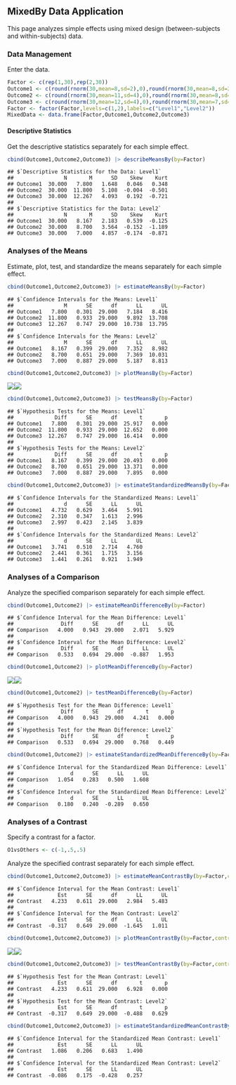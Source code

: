## MixedBy Data Application

This page analyzes simple effects using mixed design (between-subjects and within-subjects) data.

### Data Management

Enter the data.

```r
Factor <- c(rep(1,30),rep(2,30))
Outcome1 <- c(round(rnorm(30,mean=8,sd=2),0),round(rnorm(30,mean=8,sd=2),0))
Outcome2 <- c(round(rnorm(30,mean=11,sd=4),0),round(rnorm(30,mean=8,sd=3),0))
Outcome3 <- c(round(rnorm(30,mean=12,sd=4),0),round(rnorm(30,mean=7,sd=4),0))
Factor <- factor(Factor,levels=c(1,2),labels=c("Level1","Level2"))
MixedData <- data.frame(Factor,Outcome1,Outcome2,Outcome3)
```

#### Descriptive Statistics

Get the descriptive statistics separately for each simple effect.

```r
cbind(Outcome1,Outcome2,Outcome3) |> describeMeansBy(by=Factor)
```

```
## $`Descriptive Statistics for the Data: Level1`
##                N       M      SD    Skew    Kurt
## Outcome1  30.000   7.800   1.648   0.046   0.348
## Outcome2  30.000  11.800   5.108  -0.004  -0.501
## Outcome3  30.000  12.267   4.093   0.192  -0.721
## 
## $`Descriptive Statistics for the Data: Level2`
##                N       M      SD    Skew    Kurt
## Outcome1  30.000   8.167   2.183   0.539  -0.125
## Outcome2  30.000   8.700   3.564  -0.152  -1.189
## Outcome3  30.000   7.000   4.857  -0.174  -0.871
```

### Analyses of the Means

Estimate, plot, test, and standardize the means separately for each simple effect.

```r
cbind(Outcome1,Outcome2,Outcome3) |> estimateMeansBy(by=Factor)
```

```
## $`Confidence Intervals for the Means: Level1`
##                M      SE      df      LL      UL
## Outcome1   7.800   0.301  29.000   7.184   8.416
## Outcome2  11.800   0.933  29.000   9.892  13.708
## Outcome3  12.267   0.747  29.000  10.738  13.795
## 
## $`Confidence Intervals for the Means: Level2`
##                M      SE      df      LL      UL
## Outcome1   8.167   0.399  29.000   7.352   8.982
## Outcome2   8.700   0.651  29.000   7.369  10.031
## Outcome3   7.000   0.887  29.000   5.187   8.813
```

```r
cbind(Outcome1,Outcome2,Outcome3) |> plotMeansBy(by=Factor)
```

![](figures/MixedBy-Means-1.png)<!-- -->![](figures/MixedBy-Means-2.png)<!-- -->

```r
cbind(Outcome1,Outcome2,Outcome3) |> testMeansBy(by=Factor)
```

```
## $`Hypothesis Tests for the Means: Level1`
##             Diff      SE      df       t       p
## Outcome1   7.800   0.301  29.000  25.917   0.000
## Outcome2  11.800   0.933  29.000  12.652   0.000
## Outcome3  12.267   0.747  29.000  16.414   0.000
## 
## $`Hypothesis Tests for the Means: Level2`
##             Diff      SE      df       t       p
## Outcome1   8.167   0.399  29.000  20.493   0.000
## Outcome2   8.700   0.651  29.000  13.371   0.000
## Outcome3   7.000   0.887  29.000   7.895   0.000
```

```r
cbind(Outcome1,Outcome2,Outcome3) |> estimateStandardizedMeansBy(by=Factor)
```

```
## $`Confidence Intervals for the Standardized Means: Level1`
##                d      SE      LL      UL
## Outcome1   4.732   0.629   3.464   5.991
## Outcome2   2.310   0.347   1.613   2.996
## Outcome3   2.997   0.423   2.145   3.839
## 
## $`Confidence Intervals for the Standardized Means: Level2`
##                d      SE      LL      UL
## Outcome1   3.741   0.510   2.714   4.760
## Outcome2   2.441   0.361   1.715   3.156
## Outcome3   1.441   0.261   0.921   1.949
```

### Analyses of a Comparison

Analyze the specified comparison separately for each simple effect.

```r
cbind(Outcome1,Outcome2) |> estimateMeanDifferenceBy(by=Factor)
```

```
## $`Confidence Interval for the Mean Difference: Level1`
##               Diff      SE      df      LL      UL
## Comparison   4.000   0.943  29.000   2.071   5.929
## 
## $`Confidence Interval for the Mean Difference: Level2`
##               Diff      SE      df      LL      UL
## Comparison   0.533   0.694  29.000  -0.887   1.953
```

```r
cbind(Outcome1,Outcome2) |> plotMeanDifferenceBy(by=Factor)
```

![](figures/MixedBy-Comparison-1.png)<!-- -->![](figures/MixedBy-Comparison-2.png)<!-- -->

```r
cbind(Outcome1,Outcome2) |> testMeanDifferenceBy(by=Factor)
```

```
## $`Hypothesis Test for the Mean Difference: Level1`
##               Diff      SE      df       t       p
## Comparison   4.000   0.943  29.000   4.241   0.000
## 
## $`Hypothesis Test for the Mean Difference: Level2`
##               Diff      SE      df       t       p
## Comparison   0.533   0.694  29.000   0.768   0.449
```

```r
cbind(Outcome1,Outcome2) |> estimateStandardizedMeanDifferenceBy(by=Factor)
```

```
## $`Confidence Interval for the Standardized Mean Difference: Level1`
##                  d      SE      LL      UL
## Comparison   1.054   0.283   0.500   1.608
## 
## $`Confidence Interval for the Standardized Mean Difference: Level2`
##                  d      SE      LL      UL
## Comparison   0.180   0.240  -0.289   0.650
```

### Analyses of a Contrast

Specify a contrast for a factor.

```r
O1vsOthers <- c(-1,.5,.5)
```

Analyze the specified contrast separately for each simple effect.

```r
cbind(Outcome1,Outcome2,Outcome3) |> estimateMeanContrastBy(by=Factor,contrast=O1vsOthers)
```

```
## $`Confidence Interval for the Mean Contrast: Level1`
##              Est      SE      df      LL      UL
## Contrast   4.233   0.611  29.000   2.984   5.483
## 
## $`Confidence Interval for the Mean Contrast: Level2`
##              Est      SE      df      LL      UL
## Contrast  -0.317   0.649  29.000  -1.645   1.011
```

```r
cbind(Outcome1,Outcome2,Outcome3) |> plotMeanContrastBy(by=Factor,contrast=O1vsOthers)
```

![](figures/MixedBy-Contrast-1.png)<!-- -->![](figures/MixedBy-Contrast-2.png)<!-- -->

```r
cbind(Outcome1,Outcome2,Outcome3) |> testMeanContrastBy(by=Factor,contrast=O1vsOthers)
```

```
## $`Hypothesis Test for the Mean Contrast: Level1`
##              Est      SE      df       t       p
## Contrast   4.233   0.611  29.000   6.928   0.000
## 
## $`Hypothesis Test for the Mean Contrast: Level2`
##              Est      SE      df       t       p
## Contrast  -0.317   0.649  29.000  -0.488   0.629
```

```r
cbind(Outcome1,Outcome2,Outcome3) |> estimateStandardizedMeanContrastBy(by=Factor,contrast=O1vsOthers)
```

```
## $`Confidence Interval for the Standardized Mean Contrast: Level1`
##              Est      SE      LL      UL
## Contrast   1.086   0.206   0.683   1.490
## 
## $`Confidence Interval for the Standardized Mean Contrast: Level2`
##              Est      SE      LL      UL
## Contrast  -0.086   0.175  -0.428   0.257
```
